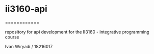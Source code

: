 # ii3160-api
============

repository for api development for the II3160 - integrative programming course

Ivan Wiryadi / 18216017